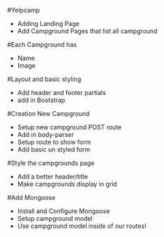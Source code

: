 #Yelpcamp

* Adding Landing Page
* Add Campground Pages that list all campground

#Each Campground has
* Name
* Image

#Layout and basic styling
* Add header and footer partials
* add in Bootstrap

#Creation New Campground
* Setup new campground POST route
* Add in body-parser
* Setup route to show form
* Add basic un styled form

#Style the campgrounds page
* Add a better header/title
* Make campgrounds display in grid

#Add Mongoose
* Install and Configure Mongoose
* Setup campground model
* Use campground model inside of our routes!

